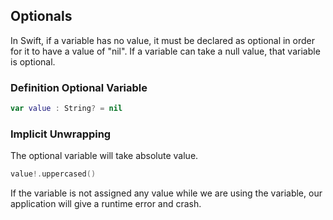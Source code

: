 ## Optionals
In Swift, if a variable has no value, it must be declared as optional in order for it to have a value of "nil". 
If a variable can take a null value, that variable is optional.

### Definition Optional Variable
```swift
var value : String? = nil
```

### Implicit Unwrapping
The optional variable will take absolute value.
```swift
value!.uppercased()
```
If the variable is not assigned any value while we are using the variable, our application will give a runtime error and crash.

### 
```swift
```


```swift
```


```swift
```

```swift
```

```swift
```
